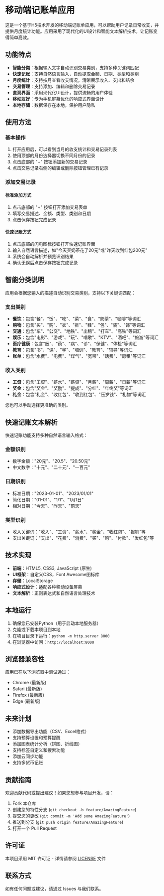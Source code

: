 # 移动端记账单应用

这是一个基于H5技术开发的移动端记账单应用，可以帮助用户记录日常收支，并提供月度统计功能。应用采用了现代化的UI设计和智能文本解析技术，让记账变得简单高效。

## 功能特点

- **智能分类**：根据输入文字自动识别交易类别，支持多种关键词匹配
- **快速记账**：支持自然语言输入，自动提取金额、日期、类型和类别
- **月度统计**：支持按月查看收支情况，清晰展示收入、支出和结余
- **交易管理**：支持添加、编辑和删除交易记录
- **直观界面**：采用现代化UI设计，提供流畅的用户体验
- **移动友好**：专为手机屏幕优化的响应式界面设计
- **本地存储**：数据保存在本地，保护用户隐私

## 使用方法

### 基本操作

1. 打开应用后，可以看到当月的收支统计和交易记录列表
2. 使用顶部的月份选择器切换不同月份的记录
3. 点击底部的 "+" 按钮添加新的交易记录
4. 点击交易记录右侧的编辑或删除按钮管理已有记录

### 添加交易记录

#### 标准添加方式

1. 点击底部的 "+" 按钮打开添加交易表单
2. 填写交易描述、金额、类型、类别和日期
3. 点击保存按钮完成记录

#### 快速记账方式

1. 点击底部的闪电图标按钮打开快速记账界面
2. 输入自然语言描述，如"今天买奶茶花了20元"或"昨天收到红包200元"
3. 系统会自动解析并预览识别结果
4. 确认无误后点击保存按钮完成记录

## 智能分类说明

应用会根据您输入的描述自动识别交易类别，支持以下关键词匹配：

### 支出类别

- **餐饮**：包含"餐"、"饭"、"吃"、"菜"、"食"、"奶茶"、"咖啡"等词汇
- **购物**：包含"买"、"购"、"衣"、"裤"、"鞋"、"包"、"装"、"饰"等词汇
- **交通**：包含"车"、"公交"、"地铁"、"出租"、"打车"、"高铁"等词汇
- **娱乐**：包含"电影"、"游戏"、"玩"、"唱歌"、"KTV"、"酒吧"、"旅游"等词汇
- **医疗健康**：包含"医"、"药"、"病"、"诊"、"保健"、"体检"等词汇
- **教育**：包含"书"、"课"、"学"、"培训"、"教育"、"辅导"等词汇
- **账单**：包含"水费"、"电费"、"煤气"、"宽带"、"话费"、"房租"等词汇

### 收入类别

- **工资**：包含"工资"、"薪水"、"薪资"、"月薪"、"周薪"、"日薪"等词汇
- **奖金**：包含"奖金"、"奖励"、"提成"、"分红"、"年终奖"等词汇
- **礼金**：包含"礼金"、"收红包"、"收到红包"、"压岁钱"、"礼物"等词汇

您也可以手动选择更准确的类别。

## 快速记账文本解析

快速记账功能支持多种自然语言输入格式：

### 金额识别

- 数字金额："20元"、"20.5"、"20.50元"
- 中文数字："十元"、"二十元"、"一百元"

### 日期识别

- 标准日期："2023-01-01"、"2023/01/01"
- 简化日期："01-01"、"1/1"、"1月1日"
- 相对日期："今天"、"昨天"、"前天"

### 类型识别

- 收入关键词："收入"、"工资"、"薪水"、"奖金"、"收红包"、"报销"等
- 支出关键词："支出"、"花费"、"消费"、"买"、"购"、"付款"、"发红包"等

## 技术实现

- **前端**：HTML5, CSS3, JavaScript (原生)
- **UI框架**：自定义CSS，Font Awesome图标库
- **存储**：LocalStorage
- **响应式设计**：适配各种移动设备屏幕
- **文本解析**：正则表达式和自然语言处理技术

## 本地运行

1. 确保您已安装Python（用于启动本地服务器）
2. 克隆或下载本项目到本地
3. 在项目目录下运行：`python -m http.server 8000`
4. 在浏览器中访问：`http://localhost:8000`

## 浏览器兼容性

应用已在以下浏览器中测试通过：

- Chrome (最新版)
- Safari (最新版)
- Firefox (最新版)
- Edge (最新版)

## 未来计划

- 添加数据导出功能（CSV、Excel格式）
- 支持预算设置和预算提醒
- 添加图表统计分析（饼图、折线图）
- 支持标签自定义和搜索功能
- 添加云同步功能
- 支持多货币记账

## 贡献指南

欢迎贡献代码或提出建议！如果您想参与项目开发，请：

1. Fork 本仓库
2. 创建您的特性分支 (`git checkout -b feature/AmazingFeature`)
3. 提交您的更改 (`git commit -m 'Add some AmazingFeature'`)
4. 推送到分支 (`git push origin feature/AmazingFeature`)
5. 打开一个 Pull Request

## 许可证

本项目采用 MIT 许可证 - 详情请参阅 [LICENSE](LICENSE) 文件

## 联系方式

如有任何问题或建议，请通过 Issues 与我们联系。
